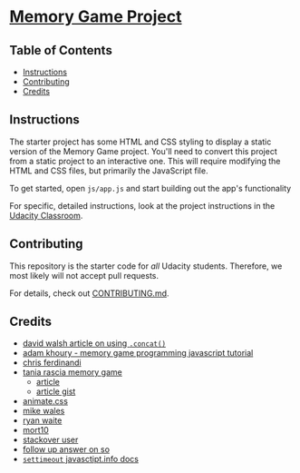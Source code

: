# [Memory Game Project](https://github.com/tyler-vs/fend-project-memory-game/tree/v1.0)

## Table of Contents

* [Instructions](#instructions)
* [Contributing](#contributing)
* [Credits](#contributing)

## Instructions

The starter project has some HTML and CSS styling to display a static version of the Memory Game project. You'll need to convert this project from a static project to an interactive one. This will require modifying the HTML and CSS files, but primarily the JavaScript file.

To get started, open `js/app.js` and start building out the app's functionality

For specific, detailed instructions, look at the project instructions in the [Udacity Classroom](https://classroom.udacity.com/me).

## Contributing

This repository is the starter code for _all_ Udacity students. Therefore, we most likely will not accept pull requests.

For details, check out [CONTRIBUTING.md](CONTRIBUTING.md).

## Credits

- [david walsh article on using `.concat()`](https://davidwalsh.name/combining-js-arrays)
- [adam khoury - memory game programming javascript tutorial](https://www.youtube.com/watch?v=c_ohdpwmsm0)
- [chris ferdinandi](https://gomakethings.com/how-i-structure-my-javascript-plugins/)
- [tania rascia memory game](https://taniarascia.github.io/memory/)
    + [article](https://www.taniarascia.com/how-to-create-a-memory-game-super-mario-with-plain-javascript/)
    + [article gist](https://gist.github.com/taniarascia/a3b550d568f3e6b693e89786eb333988)
- [animate.css](https://daneden.github.io/animate.css/)
- [mike wales](https://www.youtube.com/watch?v=_rUH-sEs68Y)
- [ryan waite](https://www.youtube.com/watch?v=oECVwum-7Zc)
- [mort10](https://github.com/mor10)
- [stackover user](https://stackoverflow.com/questions/20318822/how-to-create-a-stopwatch-using-javascript)
- [follow up answer on so](https://stackoverflow.com/a/42204522/7221168)
- [`settimeout` javasctipt.info docs](https://javascript.info/settimeout-setinterval)
